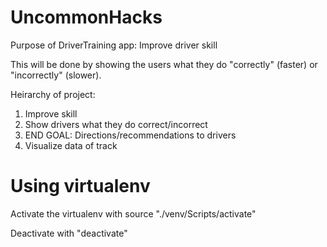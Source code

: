 # UncommonHacks

Purpose of DriverTraining app: Improve driver skill

This will be done by showing the users what they do "correctly" (faster) or "incorrectly" (slower).

Heirarchy of project:
1. Improve skill
  1. Show drivers what they do correct/incorrect
2. END GOAL: Directions/recommendations to drivers
3. Visualize data of track

# Using virtualenv
Activate the virtualenv with source "./venv/Scripts/activate"

Deactivate with "deactivate"
